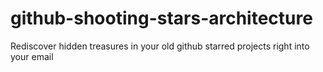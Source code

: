# github-shooting-stars-architecture
Rediscover hidden treasures in your old github starred projects right into your email
